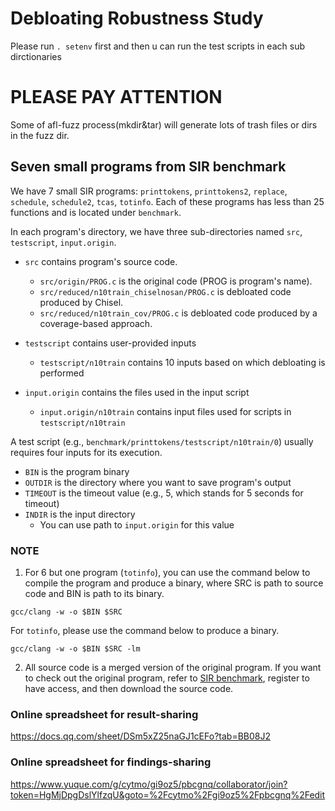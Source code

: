 # Debloating Robustness Study

Please run `. setenv` first and then u can run the test scripts in each sub dirctionaries

# PLEASE PAY ATTENTION

Some of afl-fuzz process(mkdir&tar) will generate lots of trash files or dirs in the fuzz dir. 

## Seven small programs from SIR benchmark

We have 7 small SIR programs: `printtokens`, `printtokens2`, `replace`, `schedule`, `schedule2`, `tcas`, `totinfo`. Each of these programs has less than 25 functions and is located under `benchmark`.

In each program's directory, we have three sub-directories named `src`, `testscript`, `input.origin`.
* `src` contains program's source code. 
  * `src/origin/PROG.c` is the original code (PROG is program's name).
  * `src/reduced/n10train_chiselnosan/PROG.c` is debloated code produced by Chisel.
  * `src/reduced/n10train_cov/PROG.c` is debloated code produced by a coverage-based approach.
 
* `testscript` contains user-provided inputs
  * `testscript/n10train` contains 10 inputs based on which debloating is performed
  
* `input.origin` contains the files used in the input script
  * `input.origin/n10train` contains input files used for scripts in `testscript/n10train`

A test script (e.g., `benchmark/printtokens/testscript/n10train/0`) usually requires four inputs for its execution.
* `BIN` is the program binary
* `OUTDIR` is the directory where you want to save program's output
* `TIMEOUT` is the timeout value (e.g., 5, which stands for 5 seconds for timeout)
* `INDIR` is the input directory
  * You can use path to `input.origin` for this value

### NOTE

1. For 6 but one program (`totinfo`), you can use the command below to compile the program and produce a binary, where SRC is path to source code and BIN is path to its binary.
```
gcc/clang -w -o $BIN $SRC
```
For `totinfo`, please use the command below to produce a binary.
```
gcc/clang -w -o $BIN $SRC -lm
```

2. All source code is a merged version of the original program. If you want to check out the original program, refer to [SIR benchmark](https://sir.csc.ncsu.edu/portal/index.php), register to have access, and then download the source code.

### Online spreadsheet for result-sharing
https://docs.qq.com/sheet/DSm5xZ25naGJ1cEFo?tab=BB08J2

### Online spreadsheet for findings-sharing
https://www.yuque.com/g/cytmo/gi9oz5/pbcgnq/collaborator/join?token=HgMjDpgDslYlfzqU&goto=%2Fcytmo%2Fgi9oz5%2Fpbcgnq%2Fedit
